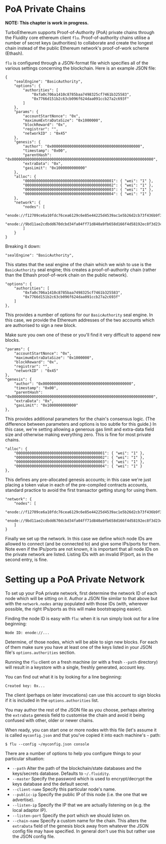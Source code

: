 # PoA Private Chains

**NOTE: This chapter is work in progress.**

TurboEthereum supports Proof-of-Authority (PoA) private chains through the Fluidity core ethereum client `flu`. Proof-of-authority chains utilise a number of secret keys (authorities) to collaborate and create the longest chain instead of the public Ethereum network's proof-of-work scheme (Ethash).

`flu` is configured through a JSON-format file which specifies all of the various settings concerning the blockchain. Here is an example JSON file:

```
{
	"sealEngine": "BasicAuthority",
	"options": {
		"authorities": [
			"0xfa0c706a1410c8785baa7498325cf7461b325583",
			"0x7766d151b2c63cb096f624daa091ccb27a2c693f"
		]
	},
	"params": {
		"accountStartNonce": "0x",
		"maximumExtraDataSize": "0x1000000",
		"blockReward": "0x",
		"registrar": "",
		"networkID" : "0x45"
	},
	"genesis": {
		"author": "0x0000000000000000000000000000000000000000",
		"timestamp": "0x00",
		"parentHash": "0x0000000000000000000000000000000000000000000000000000000000000000",
		"extraData": "0x",
		"gasLimit": "0x1000000000000"
	},
	"alloc": {
		"0000000000000000000000000000000000000001": { "wei": "1" },
		"0000000000000000000000000000000000000002": { "wei": "1" },
		"0000000000000000000000000000000000000003": { "wei": "1" },
		"0000000000000000000000000000000000000004": { "wei": "1" }
	},
	"network": {
		"nodes": [
			"enode://f12709ce6a10fdc76cea6129c6e85e44225d4539ac1e5b26d2cb73f436b9f34c2a1a623ea14a39893b10df2cdc4560e16f9db0aada9ac06b20bc4c5e5dd894c8@127.0.0.1:40401",
			"enode://9bd11ae2cdbdd670dcbd34fa04ff71d840a9fb658d166f4d58192ec8f3d23c07cda490e717d7707e37a4e193ee6cdc8d1ee45320badf3b5476d7a356e6ff9de5@127.0.0.1:40402"
		]
	}
}
```

Breaking it down:

```
"sealEngine": "BasicAuthority",
```

This states that the seal engine of the chain which we wish to use is the `BasicAuthority` seal engine; this creates a proof-of-authority chain (rather than the Ethash proof-of-work chain on the public network).

```
"options": {
	"authorities": [
		"0xfa0c706a1410c8785baa7498325cf7461b325583",
		"0x7766d151b2c63cb096f624daa091ccb27a2c693f"
	]
},
```

This provides a number of options for our `BasicAuthority` seal engine. In this case, we provide the Ethereum addresses of the two accounts which are authorised to sign a new block.

Make sure you own one of these or you'll find it very difficult to append new blocks.

```
"params": {
	"accountStartNonce": "0x",
	"maximumExtraDataSize": "0x1000000",
	"blockReward": "0x",
	"registrar": "",
	"networkID" : "0x45"
},
"genesis": {
	"author": "0x0000000000000000000000000000000000000000",
	"timestamp": "0x00",
	"parentHash": "0x0000000000000000000000000000000000000000000000000000000000000000",
	"extraData": "0x",
	"gasLimit": "0x1000000000000"
},
```

This provides additional parameters for the chain's consensus logic. (The difference between parameters and options is too subtle for this guide.) In this case, we're setting allowing a generous gas limit and extra-data field size and otherwise making everything zero. This is fine for most private chains.

```
"alloc": {
	"0000000000000000000000000000000000000001": { "wei": "1" },
	"0000000000000000000000000000000000000002": { "wei": "1" },
	"0000000000000000000000000000000000000003": { "wei": "1" },
	"0000000000000000000000000000000000000004": { "wei": "1" }
},
```

This defines any pre-allocated genesis accounts; in this case we're just placing a token value in each of the pre-compiled contracts accounts, standard practice to avoid the first transactor getting stung for using them.

```
"network": {
	"nodes": [
		"enode://f12709ce6a10fdc76cea6129c6e85e44225d4539ac1e5b26d2cb73f436b9f34c2a1a623ea14a39893b10df2cdc4560e16f9db0aada9ac06b20bc4c5e5dd894c8@127.0.0.1:40401",
		"enode://9bd11ae2cdbdd670dcbd34fa04ff71d840a9fb658d166f4d58192ec8f3d23c07cda490e717d7707e37a4e193ee6cdc8d1ee45320badf3b5476d7a356e6ff9de5@0.0.0.0:0"
	]
}
```

Finally we set up the network. In this case we define which node IDs are allowed to connect (and be connected to) and give some IPs/ports for them. Note even if the IPs/ports are not known, it is important that all node IDs on the private network are listed. Listing IDs with an invalid IP/port, as in the second entry, is fine.

# Setting up a PoA Private Network

To set up your PoA private network, first determine the network ID of each node which will be sitting on it. Author a JSON file similar to that above but with the `network.nodes` array populated with those IDs (with, wherever possible, the right IPs/ports as this will make bootstrapping easier).

Finding the node ID is easy with `flu`: when it is run simply look out for a line beginning:

```
Node ID: enode://...
```

Determine, of those nodes, which will be able to sign new blocks. For each of them make sure you have at least one of the keys listed in your JSON file's `options.authorities` section.

Running the `flu` client on a fresh machine (or with a fresh `--path` directory) will result in a keystore with a single, freshly generated, account key.

You can find out what it is by looking for a line beginning:

```
Created key: 0x...
```

The client (perhaps on later invocations) can use this account to sign blocks if it is included in the `options.authorities` list.

You may author the rest of the JSON file as you choose, perhaps altering the `extraData` genesis field to customise the chain and avoid it being confused with other, older or newer chains.

When ready, you can start one or more nodes with this file (let's assume it is called `myconfig.json` and that you've copied it into each machine's `~` path:

```
$ flu --config ~/myconfig.json console
```

There are a number of options to help you configure things to your particular situation:

- `--path` Alter the path of the blockchain/state databases and the keys/secrets database. Defaults to `~/.fluidity`.
- `--master` Specify the password which is used to encrypt/decrypt the keys database and the default secret.
- `--client-name` Specify this particular node's name.
- `--public-ip` Specify the public IP of this node (i.e. the one that we advertise).
- `--listen-ip` Specify the IP that we are actually listening on (e.g. the local adaptor IP).
- `--listen-port` Specify the port which we should listen on.
- `--chain-name` Specify a custom name for the chain. This alters the `extraData` field of the genesis block away from whatever the JSON config file may have specified. In general don't use this but rather use the JSON config file.






